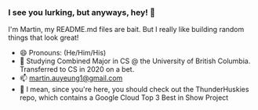 ### I see you lurking, but anyways, hey! 👋
 
 I'm Martin, my README.md files are bait. But I really like building random things that look great! 
 
 * 😄 Pronouns: (He/Him/His)
 * 🔭 Studying Combined Major in CS @ the University of British Columbia. Transferred to CS in 2020 on a bet.
 * 📫 martin.auyeung1@gmail.com
 * 🤔 I mean, since you're here, you should check out the ThunderHuskies repo, which contains a Google Cloud Top 3 Best in Show Project  



